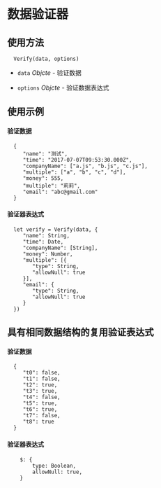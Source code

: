 # 数据验证器

## 使用方法

      Verify(data, options)

*  `data` *Objcte* - 验证数据

*  `options` *Objcte* - 验证数据表达式

## 使用示例

#### 验证数据

      {
         "name": "测试",
         "time": "2017-07-07T09:53:30.000Z",
         "companyName": ["a.js", "b.js", "c.js"],
         "multiple": ["a", "b", "c", "d"],
         "money": 555,
         "multiple": "莉莉",
         "email": "abc@gmail.com"
      }

#### 验证器表达式

      let verify = Verify(data, {
         "name": String,
         "time": Date,
         "companyName": [String],
         "money": Number,
         "multiple": [{
            "type": String,
            "allowNull": true
         }],
         "email": {
            "type": String,
            "allowNull": true
         }
      })


## 具有相同数据结构的复用验证表达式

#### 验证数据

      {
         "t0": false,
         "t1": false,
         "t2": true,
         "t3": true,
         "t4": false,
         "t5": true,
         "t6": true,
         "t7": false,
         "t8": true
      }

#### 验证器表达式

		$: {
			type: Boolean,
			allowNull: true,
		}